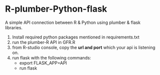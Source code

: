 # R-plumber-Python-flask

A simple API connection between R & Python using plumber & flask libraries.

1. Install required python packages mentioned in requirements.txt
2. run the plumber-R API in GFR.R
3. from R-studio console, copy the **url and port** which your api is listening on.
4. run flask with the following commands:
   - export FLASK_APP=API
   - run flask
